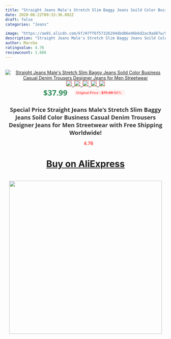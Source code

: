 ```yaml
---
title: "Straight Jeans Male's Stretch Slim Baggy Jeans Soild Color Business Casual Denim Trousers Designer Jeans for Men Streetwear"
date: 2020-06-22T09:33:36.892Z
draft: false
categories: "Jeans"

image: "https://ae01.alicdn.com/kf/H7ff6f57326294dbd86e96b6d2ac9ad87w/Straight-Jeans-Male-s-Stretch-Slim-Baggy-Jeans-Soild-Color-Business-Casual-Denim-Trousers-Designer-Jeans.jpg"
description: "Straight Jeans Male's Stretch Slim Baggy Jeans Soild Color Business Casual Denim Trousers Designer Jeans for Men Streetwear"
author: Marsha
ratingvalue: 4.76
reviewcount: 1.666
---
```

<br>
<div style="text-align: center;">
<a href="https://s.click.aliexpress.com/e/_9Aw24V" target="_blank" rel="nofollow noopener noreferrer"><img alt="Straight Jeans Male's Stretch Slim Baggy Jeans Soild Color Business Casual Denim Trousers Designer Jeans for Men Streetwear" class="magnifier-image" src="https://ae01.alicdn.com/kf/H7ff6f57326294dbd86e96b6d2ac9ad87w/Straight-Jeans-Male-s-Stretch-Slim-Baggy-Jeans-Soild-Color-Business-Casual-Denim-Trousers-Designer-Jeans.jpg_640x640.jpg">
<br>
<img style="border:1px solid salmon" src="https://ae01.alicdn.com/kf/H7ff6f57326294dbd86e96b6d2ac9ad87w/Straight-Jeans-Male-s-Stretch-Slim-Baggy-Jeans-Soild-Color-Business-Casual-Denim-Trousers-Designer-Jeans.jpg_120x120.jpg">&nbsp;&nbsp;<img style="border:1px solid salmon" src="https://ae01.alicdn.com/kf/H308f60a75eae44e78b3f81e4815f92247/Straight-Jeans-Male-s-Stretch-Slim-Baggy-Jeans-Soild-Color-Business-Casual-Denim-Trousers-Designer-Jeans.jpg_120x120.jpg">&nbsp;&nbsp;<img style="border:1px solid salmon" src="https://ae01.alicdn.com/kf/Ha248313e08354ee49bcc9d5c084b761fx/Straight-Jeans-Male-s-Stretch-Slim-Baggy-Jeans-Soild-Color-Business-Casual-Denim-Trousers-Designer-Jeans.jpg_120x120.jpg">&nbsp;&nbsp;<img style="border:1px solid salmon" src="https://ae01.alicdn.com/kf/He939fee2cb2841f6b84e6cd9e1610e46i/Straight-Jeans-Male-s-Stretch-Slim-Baggy-Jeans-Soild-Color-Business-Casual-Denim-Trousers-Designer-Jeans.jpg_120x120.jpg">&nbsp;&nbsp;<img style="border:1px solid salmon" src="https://ae01.alicdn.com/kf/H3c4170521ad0467ebf486926f1c55d156/Straight-Jeans-Male-s-Stretch-Slim-Baggy-Jeans-Soild-Color-Business-Casual-Denim-Trousers-Designer-Jeans.jpg_120x120.jpg"></a></div><br0>
<div style="text-align: center;"><span style="background-color: white; border: 0px; box-sizing: border-box; color: seagreen; display: inline-block; font-family: &quot;open sans&quot; , &quot;arial&quot; , &quot;helvetica&quot; , sans-serif , &quot;heiti&quot;; font-size: 24px; font-stretch: inherit; font-weight: 700; line-height: inherit; margin: 0px 10px 0px 0px; padding: 0px; vertical-align: middle;">$37.99 </span>
<span style="background: rgb(255 , 241 , 241); border-radius: 3px; border: 0px; box-sizing: border-box; color: #ff4747; display: inline-block; font-family: inherit; font-size: 12px; font-stretch: inherit; font-style: inherit; font-variant: inherit; font-weight: 600; line-height: inherit; margin: 0px; padding: 2px 5px; transform: scale(0.9); vertical-align: middle;">Original Price : <b style="text-decoration: line-through;">$75.99 </b> 50%&nbsp;&nbsp;</span></div>
<h1 style="color: #333333; display: inline-block; font-family: &quot;open sans&quot; , &quot;arial&quot; , &quot;helvetica&quot; , sans-serif , &quot;heiti&quot;; font-size: 18px; font-stretch: inherit; font-weight: 700; text-align: center;">Special Price Straight Jeans Male's Stretch Slim Baggy Jeans Soild Color Business Casual Denim Trousers Designer Jeans for Men Streetwear with Free Shipping Worldwide!</h1>
<div style="color: #ff4747; text-align: center;">
<img src="https://4.bp.blogspot.com/-M0ZcTcb-5uY/XleCXlxnR4I/AAAAAAAAAEc/OrjgMkXV1oMQFaCRZj5HQwOCBcu3w1FegCPcBGAYYCw/s1600/star.png" style="height: 15px;">&nbsp;<b>4.76</b></div>
<div class="button_cont" align="center"><a class="buynow_a" href="https://s.click.aliexpress.com/e/_9Aw24V" target="_blank" rel="nofollow noopener noreferrer"><H1>Buy on AliExpress</H1></a></div><br>
<div class="separator" style="clear: both; text-align: center;">
<img src="https://lh3.googleusercontent.com/-pTy5HemUv9M/XlePHvY0dAI/AAAAAAAAAE4/0nX5iRUoIWY8eMW9Dpxeirr157OZliDIgCLcBGAsYHQ/s1600/badge.gif" width="480">
</div>
